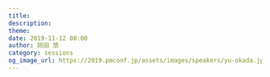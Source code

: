 ```yaml
---
title: 
description: 
theme: 
date: 2019-11-12 00:00
author: 岡田 悠
category: sessions
og_image_url: https://2019.pmconf.jp/assets/images/speakers/yu-okada.jpg
---
```


